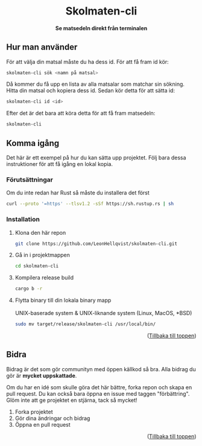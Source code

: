 <div id="top"></div>
<div align="center">

<h1 align="center">Skolmaten-cli</h1>

  <h4 align="center">
    Se matsedeln direkt från terminalen
  </h4>
</div>

<!-- KOMMA IGÅNG -->
## Hur man använder

För att välja din matsal måste du ha dess id. För att få fram id kör:
```sh
skolmaten-cli sök <namn på matsal>
```
Då kommer du få upp en lista av alla matsalar som matchar sin sökning.
Hitta din matsal och kopiera dess id. Sedan kör detta för att sätta id:
```sh
skolmaten-cli id <id>
```
Efter det är det bara att köra detta för att få fram matsedeln:
```sh
skolmaten-cli
```



<!-- KOMMA IGÅNG -->
## Komma igång

Det här är ett exempel på hur du kan sätta upp projektet. Följ bara dessa instruktioner för att få igång en lokal kopia.

### Förutsättningar

Om du inte redan har Rust så måste du installera det först
```sh
curl --proto '=https' --tlsv1.2 -sSf https://sh.rustup.rs | sh
```

### Installation

1. Klona den här repon
   ```sh
   git clone https://github.com/LeonHellqvist/skolmaten-cli.git
   ```
2. Gå in i projektmappen
   ```sh
   cd skolmaten-cli
   ```
3. Kompilera release build
   ```sh
   cargo b -r
   ```
4. Flytta binary till din lokala binary mapp
  <br><br>
   UNIX-baserade system & UNIX-liknande system (Linux, MacOS, *BSD)
   ```sh
   sudo mv target/release/skolmaten-cli /usr/local/bin/
   ```

<p align="right">(<a href="#top">Tillbaka till toppen</a>)</p>


<!-- BIDRA -->
## Bidra

Bidrag är det som gör communityn med öppen källkod så bra. Alla bidrag du gör är **mycket uppskattade**.

Om du har en idé som skulle göra det här bättre, forka repon och skapa en pull request. Du kan också bara öppna en issue med taggen "förbättring".
Glöm inte att ge projektet en stjärna, tack så mycket!

1. Forka projektet
2. Gör dina ändringar och bidrag
3. Öppna en pull request

<p align="right">(<a href="#top">Tillbaka till toppen</a>)</p>
